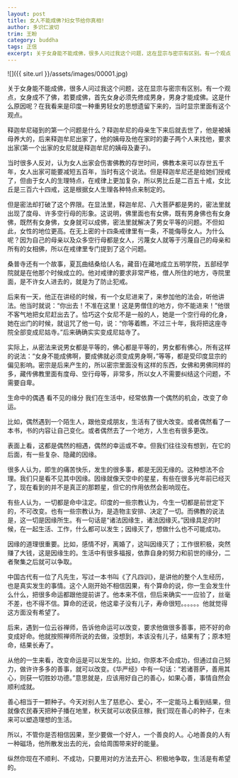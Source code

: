 ```yaml
---
layout: post
title: 女人不能成佛?妇女节给你真相!
author: 多识仁波切
trim: 王盼
category: buddha
tags: 正信
excerpt: 关于女身能不能成佛，很多人问过我这个问题，这在显宗与密宗有区别。有一个观点，女身成不了佛，若要成佛，首先女身必须先修成男身，男身才能成佛。这是什么原因呢？在我看来是印度一种重男轻女的思想遗留下来的，当时显宗里面有这个观点。
---
```


![]({{ site.url }}/assets/images/00001.jpg)

关于女身能不能成佛，很多人问过我这个问题，这在显宗与密宗有区别。有一个观点，女身成不了佛，若要成佛，首先女身必须先修成男身，男身才能成佛。这是什么原因呢？在我看来是印度一种重男轻女的思想遗留下来的，当时显宗里面有这个观点。

释迦牟尼碰到的第一个问题是什么？释迦牟尼的母亲生下来后就去世了，他是被姨母养大的，后来释迦牟尼出家了，他的姨母及他在家时的妻子两个人来找他，要求出家(第一个出家的女尼就是释迦牟尼的姨母及妻子)。

当时很多人反对，认为女人出家会伤害佛教的存世时间，佛教本来可以存世五千年，女人出家可能要减短五百年，当时有这个说法。但是释迦牟尼还是给她们授戒了，但由于女人的生理特点，在戒律上更加复杂，所以男比丘是二百五十戒，女比丘是三百六十四戒，这是根据女人生理各种特点来制定的。

但是密法却打破了这个界限。在显法里，释迦牟尼、八大菩萨都是男的，密法里就出现了度母、许多空行母的形象。这说明，佛里面也有女佛，既有男身佛也有女身佛，既然有女身佛，女身就可以成佛，密法里就解决了男女平等的问题。不但如此，女性的地位更高。在无上密的十四条戒律里有一条，不能侮辱女人。为什么呢？因为自己的母亲以及众多空行母都是女人，污蔑女人就等于污蔑自己的母亲和所有的女相佛，所以在戒律里专门提到了这个问题。

桑普寺还有一个故事，夏瓦曲结桑给(人名，藏音)在藏地成立五明学院，五部经学院就是在他那个时候成立的。他对戒律的要求非常严格，僧人所住的地方，寺院里面，是不许女人进去的，就是为了防止犯戒。

后来有一天，他正在讲经的时候，有一个女尼进来了，来参加他的法会，听他讲法。他当时就说：“你出去！不准在这里！这是男僧住的地方，你不能进来！”他很不客气地把女尼赶出去了。恰巧这个女尼不是一般的人，她是一个空行母的化身，她在出门的时候，就诅咒了他一句，说：“你等着瞧，不过三十年，我将把这座寺院全部变成尼姑寺。”后来确确实实变成尼姑寺了。

实际上，从密法来说男女都是平等的，佛心都是平等的，男女都有佛心，所有这样的说法：“女身不能成佛啊，要成佛就必须变成男身啊，”等等，都是受印度显宗的偏见影响。密宗是后来产生的，所以密宗里面没有这样的东西，女佛和男佛同样的多，藏传佛教里面有度母、空行母等，非常多，所以女人不需要纠结这个问题，不需要自卑。

生命中的偶遇 看不见的缘分 我们在生活中，经常依靠一个偶然的机会，改变了命运。

比如，偶然遇到一个陌生人，跟他变成朋友，生活有了很大改变。或者偶然看了一本书，书的内容让自己变化。或者偶然去了一个地方，人生也有很多更改。

表面上看，这都是偶然的相遇，偶然的幸运或不幸。但我们往往没有想到，在它的后面，有一些复杂、隐藏的因缘。

很多人认为，即生的痛苦快乐，发生的很多事，都是无因无缘的。这种想法不合理。我们只是看不见其中因缘。因缘就像天空中的星星，有些在很多光年前已经灭了，现在看到的并不是真正的那颗星，但它的作用依然会影响现在。

有些人认为，一切都是命中注定。印度的一些宗教认为，今生一切都是前世定下的，不可改变。也有一些宗教认为，是造物主安排、决定了一切。而佛教的说法是，这一切是因缘所生。有一句话是“诸法因缘生，诸法因缘灭。”因缘具足的时候，在一起生活、工作，什么都可以发生；因缘灭了，想做什么也不可能成功。

因缘的道理很重要。比如，感情不好，离婚了，这叫因缘灭了；工作很积极，突然赚了大钱，这是因缘生的。生活中有很多福报，依靠自身的努力和前世的缘分，二者聚集之后就可以争取。

中国古代有一位了凡先生，写过一本书叫《了凡四训》，是讲他的整个人生经历，也是真实发生的事情。这个人刚开始不相信因果，有个算命的说，你一生会发生什么什么，把很多命运都跟他提前讲了。他本来不信，但后来确实一一应验了，丝毫不差，也不得不信。算命的还说，他这辈子没有儿子，寿命很短。。。。。。他就觉得这方面没有希望了。

后来，遇到一位云谷禅师，告诉他命运可以改变，要求他做很多善事，把不好的命变成好命。他就按照禅师所说的去做，没想到，本该没有儿子，结果有了；原本短命，结果长寿了。

从他的一生来看，改变命运是可以发生的。比如，你原本不会成功，但通过自己努力，做许许多多的善事，就可以改变。《华严经》中有一句话：“若诸菩萨，善用其心，则获一切胜妙功德。”意思就是，应该用好自己的善心，如果心善，事情自然会顺利成就。

善心相当于一颗种子。今天对别人生了慈悲心、爱心，不一定能马上看到结果，但就像农民春天把种子播在地里，秋天就可以收获庄稼，我们现在善心的种子，在未来可以塑造理想的生活。

所以，不管你是否相信因果，至少要做一个好人，一个善良的人。心地善良的人有一种磁场，他所散发出去的光，会给周围带来好的能量。

纵然你现在不顺利、不成功，只要用对的方法去开心、积极地争取，生活是有希望的。
